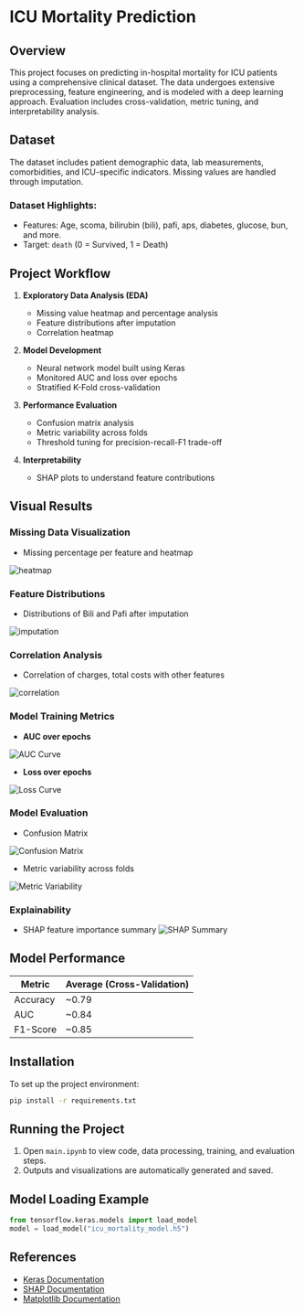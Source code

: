 # ICU Mortality Prediction

## Overview
This project focuses on predicting in-hospital mortality for ICU patients using a comprehensive clinical dataset. The data undergoes extensive preprocessing, feature engineering, and is modeled with a deep learning approach. Evaluation includes cross-validation, metric tuning, and interpretability analysis.

## Dataset
The dataset includes patient demographic data, lab measurements, comorbidities, and ICU-specific indicators. Missing values are handled through imputation.

### Dataset Highlights:
- Features: Age, scoma, bilirubin (bili), pafi, aps, diabetes, glucose, bun, and more.
- Target: `death` (0 = Survived, 1 = Death)

## Project Workflow
1. **Exploratory Data Analysis (EDA)**
   - Missing value heatmap and percentage analysis
   - Feature distributions after imputation
   - Correlation heatmap

2. **Model Development**
   - Neural network model built using Keras
   - Monitored AUC and loss over epochs
   - Stratified K-Fold cross-validation

3. **Performance Evaluation**
   - Confusion matrix analysis
   - Metric variability across folds
   - Threshold tuning for precision-recall-F1 trade-off

4. **Interpretability**
   - SHAP plots to understand feature contributions

## Visual Results
### Missing Data Visualization
- Missing percentage per feature and heatmap 

![heatmap](img/missing_values_heatmap.png)

### Feature Distributions
- Distributions of Bili and Pafi after imputation 

![imputation](img/distribution_after_imputation.png)

### Correlation Analysis
- Correlation of charges, total costs with other features

![correlation](img/correlation_heatmap.png)

### Model Training Metrics
- **AUC over epochs** 

![AUC Curve](img/auc_curve.png)

- **Loss over epochs**

![Loss Curve](img/loss_over_epochs.png)

### Model Evaluation
- Confusion Matrix

![Confusion Matrix](img/confusion_matrix.png)

- Metric variability across folds

![Metric Variability](img/metric_variability.png)

### Explainability
- SHAP feature importance summary ![SHAP Summary](output.png)

## Model Performance
| Metric      | Average (Cross-Validation) |
|-------------|-----------------------------|
| Accuracy    | ~0.79                      |
| AUC         | ~0.84                      |
| F1-Score    | ~0.85                      |

## Installation
To set up the project environment:
```bash
pip install -r requirements.txt
```

## Running the Project
1. Open `main.ipynb` to view code, data processing, training, and evaluation steps.
2. Outputs and visualizations are automatically generated and saved.

## Model Loading Example
```python
from tensorflow.keras.models import load_model
model = load_model("icu_mortality_model.h5")
```

## References
- [Keras Documentation](https://keras.io/)
- [SHAP Documentation](https://shap.readthedocs.io/)
- [Matplotlib Documentation](https://matplotlib.org/)

